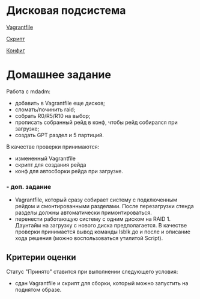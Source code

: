 # Дисковая подсистема
[Vagrantfile](https://github.com/maxonchikbk/otus/blob/main/2.RAID/Vagrantfile)

[Скрипт](https://github.com/maxonchikbk/otus/blob/main/2.RAID/mdadm.sh)

[Конфиг](https://github.com/maxonchikbk/otus/blob/main/2.RAID/mdadm.conf)

# Домашнее задание

Работа с mdadm:

- добавить в Vagrantfile еще дисков;
- сломать/починить raid;
- собрать R0/R5/R10 на выбор;
- прописать собранный рейд в конф, чтобы рейд собирался при загрузке;
- создать GPT раздел и 5 партиций.

В качестве проверки принимаются:
- измененный Vagrantfile
- скрипт для создания рейда
- конф для автосборки рейда при загрузке.

### - доп. задание 
- Vagrantfile, который сразу собирает систему с подключенным рейдом и смонтированными разделами. После перезагрузки стенда разделы должны автоматически примонтироваться.
- перенести работающую систему с одним диском на RAID 1. Даунтайм на загрузку с нового диска предполагается. В качестве проверки принимается вывод команды lsblk до и после и описание хода решения (можно воспользоваться утилитой Script).

## Критерии оценки

Статус "Принято" ставится при выполнении следующего условия:
- сдан Vagrantfile и скрипт для сборки, который можно запустить на поднятом образе.
